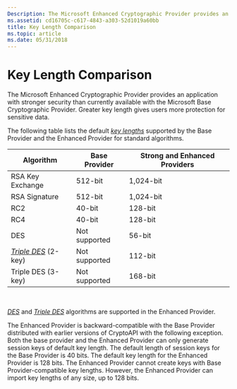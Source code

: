 ```yaml
---
Description: The Microsoft Enhanced Cryptographic Provider provides an application with stronger security than currently available with the Microsoft Base Cryptographic Provider. Greater key length gives users more protection for sensitive data.
ms.assetid: cd16705c-c617-4843-a303-52d1019a60bb
title: Key Length Comparison
ms.topic: article
ms.date: 05/31/2018
---
```


# Key Length Comparison

The Microsoft Enhanced Cryptographic Provider provides an application with stronger security than currently available with the Microsoft Base Cryptographic Provider. Greater key length gives users more protection for sensitive data.

The following table lists the default [*key lengths*](../secgloss/k-gly.md) supported by the Base Provider and the Enhanced Provider for standard algorithms.



| Algorithm                                                                                | Base Provider | Strong and Enhanced Providers |
|------------------------------------------------------------------------------------------|---------------|-------------------------------|
| RSA Key Exchange                                                                         | 512-bit       | 1,024-bit                     |
| RSA Signature                                                                            | 512-bit       | 1,024-bit                     |
| RC2                                                                                      | 40-bit        | 128-bit                       |
| RC4                                                                                      | 40-bit        | 128-bit                       |
| DES                                                                                      | Not supported | 56-bit                        |
| [*Triple DES*](../secgloss/t-gly.md) (2-key) | Not supported | 112-bit                       |
| Triple DES (3-key)                                                                       | Not supported | 168-bit                       |



 

[*DES*](../secgloss/d-gly.md) and [*Triple DES*](../secgloss/t-gly.md) algorithms are supported in the Enhanced Provider.

The Enhanced Provider is backward-compatible with the Base Provider distributed with earlier versions of CryptoAPI with the following exception. Both the base provider and the Enhanced Provider can only generate session keys of default key length. The default length of session keys for the Base Provider is 40 bits. The default key length for the Enhanced Provider is 128 bits. The Enhanced Provider cannot create keys with Base Provider-compatible key lengths. However, the Enhanced Provider can import key lengths of any size, up to 128 bits.

 

 